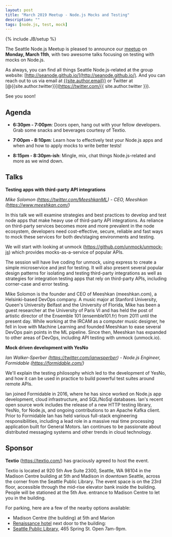 ```yaml
---
layout: post
title: "March 2019 Meetup - Node.js Mocks and Testing"
description: ""
tags: [node.js, test, mock]
---
```

{% include JB/setup %}

The Seattle Node.js Meetup is pleased to announce our
[meetup](TODO_LINK) on
**Monday, March 11th**, with two awesome talks focusing on testing with mocks on Node.js.

As always, you can find all things Seattle Node.js-related at the group website:
[http://seanode.github.io/](http://seanode.github.io/). And you can reach out to
us via email at [{{site.author.email}}](mailto:{{site.author.email}}) or Twitter
at [@{{site.author.twitter}}](https://twitter.com/{{ site.author.twitter }}).

See you soon!

## Agenda

* **6:30pm - 7:00pm**: Doors open, hang out with your fellow developers. Grab
  some snacks and beverages courtesy of Textio.

* **7:00pm - 8:10pm**: Learn how to effectively test your Node.js apps and when
  and how to apply mocks to write better tests!

* **8:15pm - 8:30pm-ish**: Mingle, mix, chat things Node.js-related and more as
  we wind down.

<!-- more start -->

## Talks

**Testing apps with third-party API integrations**

_Mike Solomon (https://twitter.com/MeeshkanML) - CEO, Meeshkan (https://www.meeshkan.com/)_

In this talk we will examine strategies and best practices to develop and test node apps that make heavy use of third-party API integrations. As reliance on third-party services becomes more and more prevalent in the node ecosystem, developers need cost-effective, secure, reliable and fast ways to mock these services for both dev/staging environments and testing.

We will start with looking at unmock (https://github.com/unmock/unmock-js) which provides mocks-as-a-service of popular APIs.

The session will have live coding for unmock, using express to create a simple microservice and jest for testing. It will also present several popular design patterns for isolating and testing third-party integrations as well as strategies for integration testing apps that rely on third-party APIs, including corner-case and error testing.

Mike Solomon is the founder and CEO of Meeshkan (meeshkan.com), a Helsinki-based DevOps company. A music major at Stanford University, Queen's University Belfast and the University of Florida, Mike has been a guest researcher at the University of Paris VI and has held the post of artistic director of the Ensemble 101 (ensemble101.fr) from 2011 until the present day. While working at the IRCAM as a computer music designer, he fell in love with Machine Learning and founded Meeshkan to ease several DevOps pain points in the ML pipeline. Since then, Meeshkan has expanded to other areas of DevOps, including API testing with unmock (unmock.io).

**Mock driven development with YesNo**

_Ian Walker-Sperber (https://twitter.com/ianwsperber) - Node.js Engineer, Formidable (https://formidable.com/)_

We'll explain the testing philosophy which led to the development of YesNo, and how it can be used in practice to build powerful test suites around remote APIs.

Ian joined Formidable in 2016, where he has since worked on Node.js app development, cloud infrastructure, and SQL/NoSql databases. Ian's recent open source work includes the release of a new HTTP testing library, YesNo, for Node.js, and ongoing contributions to an Apache Kafka client. Prior to Formidable Ian has held various full-stack engineering responsibilities, including a lead role in a massive real time processing application built for General Motors. Ian continues to be passionate about distributed messaging systems and other trends in cloud technology.

## Sponsor

**Textio** (https://textio.com/) has graciously agreed to host the event.

Textio is located at 920 5th Ave Suite 2300, Seattle, WA 98104 in the Madison
Centre building at 5th and Madison in downtown Seattle, across the corner from
the Seattle Public Library. The event space is on the 23rd floor, accessible
through the mid-rise elevator bank inside the building. People will be stationed
at the 5th Ave. entrance to Madison Centre to let you in the building.

For parking, here are a few of the nearby options available:

* Madison Centre (the building) at 5th and Marion
* [Renaissance hotel](https://en.parkopedia.com/parking/underground/renaissance_seattle_hotel/98104/seattle) next door to the building:
* [Seattle Public Library](http://www.spl.org/locations/central-library/cen-getting-there-and-parking/cen-parking-and-bikes), 465 Spring St. Open 7am-9pm.

<!-- more end -->
